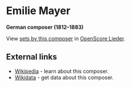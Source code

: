 
# Emilie Mayer

__German composer (1812–1883)__

View [sets by this composer] in [OpenScore Lieder].

[sets by this composer]: https://musescore.com/openscore-lieder-corpus/sets?order=title&text=Mayer,+Emilie
[OpenScore Lieder]: https://musescore.com/openscore-lieder-corpus

## External links

- [Wikipedia] - learn about this composer.
- [Wikidata] - get data about this composer.

[Wikipedia]: https://en.wikipedia.org/wiki/Emilie_Mayer
[Wikidata]: https://www.wikidata.org/wiki/Q447851
